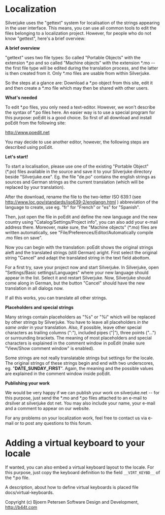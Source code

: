 Localization
================================================================================

Silverjuke uses the "gettext" system for localisation of the strings appearing
in the user interface. This means, you can use all common tools to edit the
files belonging to a localization project. However, for people who do not know
"gettext", here's a brief overview:


**A brief overview**

"gettext" uses two file types: So called "Portable Objects" with the extension 
*.po and so called "Machine objects" with the extension *.mo -- the first file
type will be edited during the translation process, and the latter is then 
created from it. Only *.mo files are usable from within Silverjuke.

So the steps at a glance are: Download a *.po object from this site, edit it 
and then create a *.mo file which may then be shared with other users.
 

**What's needed**

To edit *.po files, you only need a text-editor. However, we won't describe 
the syntax of *.po files here. An easier way is to use a special program for 
this purpose: poEdit is a good choice. So first of all download and install 
poEdit from the following site:

http://www.poedit.net

You may decide to use another editor, however, the following steps are described 
using poEdit.


**Let's start!**

To start a localisation, please use one of the existing "Portable Object" 
(*.po) files available in the source and save it to your Silverjuke directory 
beside "Silverjuke.exe". Eg. the file "de.po" contains the english strings 
as sources and German strings as the current translation (which will be replaced 
by your translation).

After the download, rename the file to the two-letter ISO 639.1 
(see http://www.loc.gov/standards/iso639-2/englangn.html ) abbreviation of the 
language to create, use eg. "fr" for "French" or "es" for "Spanish".

Then, just open the file in poEdit and define the new language and the new 
country using "Catalog/Settings/Project info", you can also add your e-mail
address there. Moreover, make sure, the "Machine objects" (*.mo) files are
written automatically, see "File/Preferences/Editor/Automatically compile 
.mo files on save".

Now you can begin with the translation: poEdit shows the original strings aleft
and the translated strings (still German) aright. First select the original 
string "Cancel" and adapt the translated string in the text field abottom.

For a first try, save your project now and start Silverjuke. In Silverjuke, 
open "Settings/Basic settings/Languages" where your new language should appear
in the list. Select it and restart Silverjuke. Now, Silverjuke should come along
in German, but the button "Cancel" should have the new translation in all
dialogs now.

If all this works, you can translate all other strings.


**Placeholders and special strings**

Many strings contain placeholders as "%s" or "%i" which will be replaced by 
other strings by Silverjuke. You have to leave all placeholders 
_in the same order_ in your translation. Also, if possible, leave other special 
characters as trailing columns (":"), included pipes ("|"), three points ("...") 
or surrounding brackets. The meaning of most placeholders and special characters 
is explained in the comment window in poEdit (make sure "View/Show comment 
window" is enabled).

Some strings are not really translatable strings but settings for the locale. 
The original strings of these strings begin and end with two underscores, eg. 
"__DATE_SUNDAY_FIRST__". Again, the meaning and the possible values are 
explained in the comment window inside poEdit.


**Publishing your work**

We would be very happy if we can publish your work on silverjuke.net -- for this
purpose, just send the *.mo and *.po files attached to an e-mail to
drsilver at silverjuke dot net. You may also include your name, your e-mail and
a comment to appear on our website.

For any problems on your localization work, feel free to contact us via e-mail 
or to post any questions to this forum.


Adding a virtual keyboard to your locale
================================================================================

If wanted, you can also embed a virtual keyboard layout to the locale. For this
purpose, just copy the keyboard definition to the field `__VIRT_KEYBD__` of the
*.po file.

A description, about how to define virtual keyboards is placed file 
docs/virtual-keyboards.


Copyright (c) Bjoern Petersen Software Design and Development, http://b44t.com

